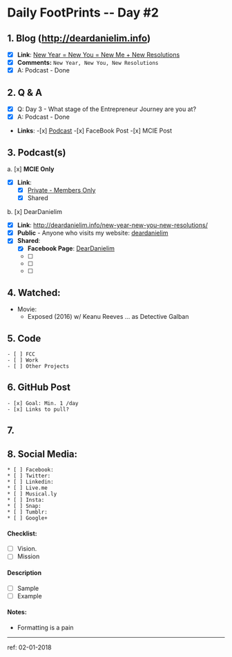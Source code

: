 # Daily FootPrints -- Day #2

## 1. Blog (http://deardanielim.info)
* [x] **Link**: [New Year = New You = New Me + New Resolutions](http://deardanielim.info/new-year-new-you-new-resolutions/)
* [x] **Comments:** `New Year, New You, New Resolutions` 
* [x] A: Podcast - Done

## 2. Q & A
* [x] Q: Day 3 - What stage of the Entrepreneur Journey are you at?
* [x] A: Podcast - Done
*   **Links**:
        -[x] [Podcast](https://international-entrepreneurship.teachable.com/courses/210548/lectures/4106779)
        -[x] FaceBook Post
        -[x] MCIE Post

## 3. Podcast(s)
a. [x] **MCIE Only**
* [x] **Link**: 
    * [x] [Private - Members Only](https://international-entrepreneurship.teachable.com/courses/210548/lectures/4106779)
    * [x] Shared

b. [x] DearDanielim
* [x] **Link**: http://deardanielim.info/new-year-new-you-new-resolutions/
* [x] **Public** - Anyone who visits my website: [deardanielim](http://deardanielim.info)
* [x] **Shared**:
    * [x] **Facebook Page**: [DearDanielim](https://www.facebook.com/deardanielim/)
    * [ ]
    * [ ]
    * [ ]   

## 4. Watched: 
* Movie:
    * Exposed (2016) w/ Keanu Reeves ... as Detective Galban

## 5. Code 
    - [ ] FCC
    - [ ] Work
    - [ ] Other Projects

## 6. GitHub Post
    - [x] Goal: Min. 1 /day
    - [x] Links to pull?

## 7. 

## 8. Social Media: 
    * [ ] Facebook:
    * [ ] Twitter:
    * [ ] Linkedin:
    * [ ] Live.me
    * [ ] Musical.ly
    * [ ] Insta:     
    * [ ] Snap:
    * [ ] Tumblr:
    * [ ] Google+
    

#### Checklist:
<!-- Go over all ideas, goals, plans, mission, vision, + other points below, and after creating the PR, tick the checkboxes that apply. -->
<!-- If you're unsure about any of these, don't hesitate to think and LOL. We're here to help! -->
- [ ] Vision.
- [ ] Mission

#### Description
<!-- Describe your daily checklist + any notes if apropos -->
- [ ] Sample
- [ ] Example

#### Notes:

* Formatting is a pain

---

ref: 02-01-2018